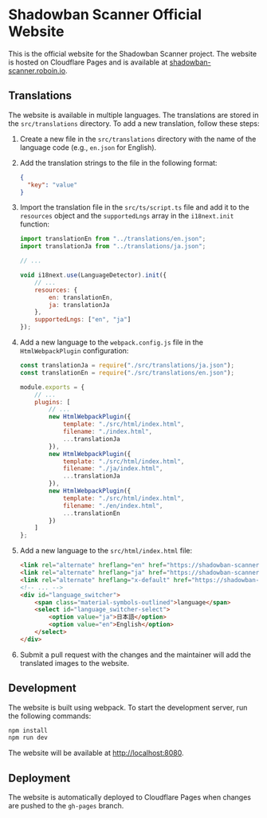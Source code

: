 # Shadowban Scanner Official Website

This is the official website for the Shadowban Scanner project. The website is hosted on Cloudflare Pages and is available at [shadowban-scanner.roboin.io](https://shadowban-scanner.roboin.io/).

## Translations

The website is available in multiple languages. The translations are stored in the `src/translations` directory. To add a new translation, follow these steps:

1. Create a new file in the `src/translations` directory with the name of the language code (e.g., `en.json` for English).
2. Add the translation strings to the file in the following format:

    ```json
    {
      "key": "value"
    }
    ```

3. Import the translation file in the `src/ts/script.ts` file and add it to the `resources` object and the `supportedLngs` array in the `i18next.init` function:

    ```javascript
    import translationEn from "../translations/en.json";
    import translationJa from "../translations/ja.json";

    // ...

    void i18next.use(LanguageDetector).init({
        // ...
        resources: {
            en: translationEn,
            ja: translationJa
        },
        supportedLngs: ["en", "ja"]
    });
    ```

4. Add a new language to the `webpack.config.js` file in the `HtmlWebpackPlugin` configuration:

    ```javascript
    const translationJa = require("./src/translations/ja.json");
    const translationEn = require("./src/translations/en.json");

    module.exports = {
        // ...
        plugins: [
            // ...
            new HtmlWebpackPlugin({
                template: "./src/html/index.html",
                filename: "./index.html",
                ...translationJa
            }),
            new HtmlWebpackPlugin({
                template: "./src/html/index.html",
                filename: "./ja/index.html",
                ...translationJa
            }),
            new HtmlWebpackPlugin({
                template: "./src/html/index.html",
                filename: "./en/index.html",
                ...translationEn
            })
        ]
    };
    ```

5. Add a new language to the `src/html/index.html` file:

    ```html
    <link rel="alternate" hreflang="en" href="https://shadowban-scanner.roboin.io/en/" />
    <link rel="alternate" hreflang="ja" href="https://shadowban-scanner.roboin.io/ja/" />
    <link rel="alternate" hreflang="x-default" href="https://shadowban-scanner.roboin.io/" />
    <!-- ... -->
    <div id="language_switcher">
        <span class="material-symbols-outlined">language</span>
        <select id="language_switcher-select">
            <option value="ja">日本語</option>
            <option value="en">English</option>
        </select>
    </div>
    ```

6. Submit a pull request with the changes and the maintainer will add the translated images to the website.

## Development

The website is built using webpack. To start the development server, run the following commands:

```bash
npm install
npm run dev
```

The website will be available at [http://localhost:8080](http://localhost:8080).

## Deployment

The website is automatically deployed to Cloudflare Pages when changes are pushed to the `gh-pages` branch.
